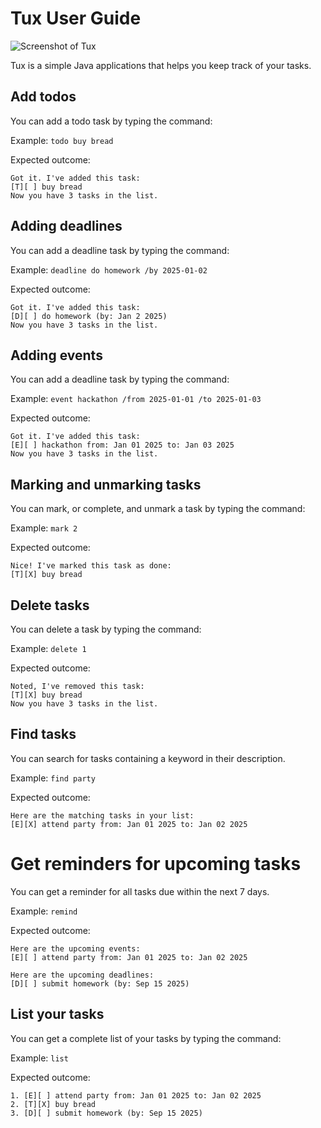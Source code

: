 # Tux User Guide


![Screenshot of Tux](\Ui.png)

Tux is a simple Java applications that helps you keep track of your tasks.

## Add todos

You can add a todo task by typing the command:

Example: `todo buy bread`

Expected outcome:

```
Got it. I've added this task:
[T][ ] buy bread
Now you have 3 tasks in the list.
```


## Adding deadlines

You can add a deadline task by typing the command:

Example: `deadline do homework /by 2025-01-02`

Expected outcome:

```
Got it. I've added this task:
[D][ ] do homework (by: Jan 2 2025)
Now you have 3 tasks in the list.
```


## Adding events

You can add a deadline task by typing the command:

Example: `event hackathon /from 2025-01-01 /to 2025-01-03`

Expected outcome:

```
Got it. I've added this task:
[E][ ] hackathon from: Jan 01 2025 to: Jan 03 2025
Now you have 3 tasks in the list.
```

## Marking and unmarking tasks

You can mark, or complete, and unmark a task by typing the command:

Example: `mark 2`

Expected outcome:

```
Nice! I've marked this task as done:
[T][X] buy bread
```

## Delete tasks

You can delete a task by typing the command:

Example: `delete 1`


Expected outcome:
```
Noted, I've removed this task:
[T][X] buy bread
Now you have 3 tasks in the list.
```

## Find tasks

You can search for tasks containing a keyword in their description.

Example: `find party`

Expected outcome:
```
Here are the matching tasks in your list:
[E][X] attend party from: Jan 01 2025 to: Jan 02 2025
```

# Get reminders for upcoming tasks

You can get a reminder for all tasks due within the next 7 days.

Example: `remind`

Expected outcome:
```
Here are the upcoming events:
[E][ ] attend party from: Jan 01 2025 to: Jan 02 2025

Here are the upcoming deadlines:
[D][ ] submit homework (by: Sep 15 2025)

```

## List your tasks

You can get a complete list of your tasks by typing the command:

Example: `list`

Expected outcome:
```
1. [E][ ] attend party from: Jan 01 2025 to: Jan 02 2025
2. [T][X] buy bread
3. [D][ ] submit homework (by: Sep 15 2025)
```